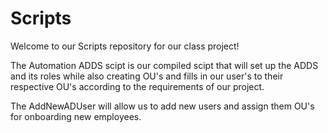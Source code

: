 # Scripts

Welcome to our Scripts repository for our class project!

The Automation ADDS scipt is our compiled scipt that will set up the ADDS and its roles while also creating OU's and fills in our user's to their respective OU's according to the requirements of our project.

The AddNewADUser will allow us to add new users and assign them OU's for onboarding new employees.